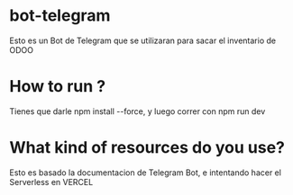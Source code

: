 # bot-telegram
Esto es un Bot de Telegram que se utilizaran para sacar el inventario de ODOO

# How to run ?
Tienes que darle npm install --force, y luego correr con npm run dev

# What kind of resources do you use?
Esto es basado la documentacion de Telegram Bot, e intentando hacer el Serverless en VERCEL
